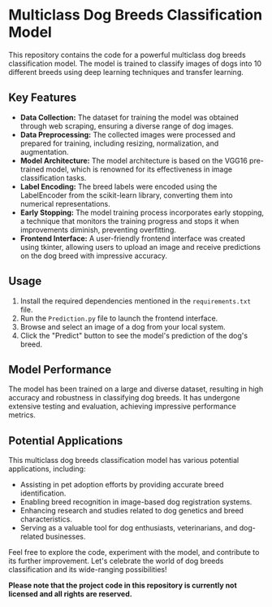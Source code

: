 # Multiclass Dog Breeds Classification Model

This repository contains the code for a powerful multiclass dog breeds classification model. The model is trained to classify images of dogs into 10 different breeds using deep learning techniques and transfer learning.

## Key Features

- **Data Collection:** The dataset for training the model was obtained through web scraping, ensuring a diverse range of dog images.
- **Data Preprocessing:** The collected images were processed and prepared for training, including resizing, normalization, and augmentation.
- **Model Architecture:** The model architecture is based on the VGG16 pre-trained model, which is renowned for its effectiveness in image classification tasks.
- **Label Encoding:** The breed labels were encoded using the LabelEncoder from the scikit-learn library, converting them into numerical representations.
- **Early Stopping:** The model training process incorporates early stopping, a technique that monitors the training progress and stops it when improvements diminish, preventing overfitting.
- **Frontend Interface:** A user-friendly frontend interface was created using tkinter, allowing users to upload an image and receive predictions on the dog breed with impressive accuracy.

## Usage

1. Install the required dependencies mentioned in the `requirements.txt` file.
2. Run the `Prediction.py` file to launch the frontend interface.
3. Browse and select an image of a dog from your local system.
4. Click the "Predict" button to see the model's prediction of the dog's breed.

## Model Performance

The model has been trained on a large and diverse dataset, resulting in high accuracy and robustness in classifying dog breeds. It has undergone extensive testing and evaluation, achieving impressive performance metrics.

## Potential Applications

This multiclass dog breeds classification model has various potential applications, including:

- Assisting in pet adoption efforts by providing accurate breed identification.
- Enabling breed recognition in image-based dog registration systems.
- Enhancing research and studies related to dog genetics and breed characteristics.
- Serving as a valuable tool for dog enthusiasts, veterinarians, and dog-related businesses.

Feel free to explore the code, experiment with the model, and contribute to its further improvement. Let's celebrate the world of dog breeds classification and its wide-ranging possibilities!

**Please note that the project code in this repository is currently not licensed and all rights are reserved.**
